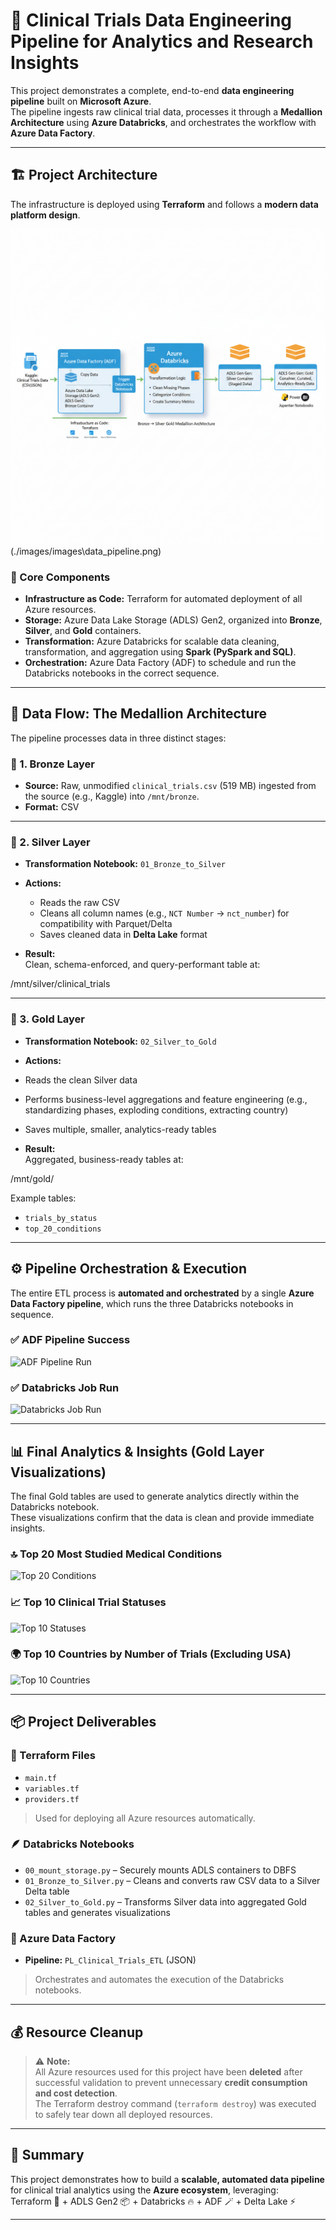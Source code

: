 # 🧬 Clinical Trials Data Engineering Pipeline for Analytics and Research Insights

This project demonstrates a complete, end-to-end **data engineering pipeline** built on **Microsoft Azure**.  
The pipeline ingests raw clinical trial data, processes it through a **Medallion Architecture** using **Azure Databricks**, and orchestrates the workflow with **Azure Data Factory**.

---

## 🏗️ Project Architecture

The infrastructure is deployed using **Terraform** and follows a **modern data platform design**.

![Project Architecture](./images/project_architecture.png)(./images/images\data_pipeline.png)


### 🔹 Core Components

- **Infrastructure as Code:** Terraform for automated deployment of all Azure resources.  
- **Storage:** Azure Data Lake Storage (ADLS) Gen2, organized into **Bronze**, **Silver**, and **Gold** containers.  
- **Transformation:** Azure Databricks for scalable data cleaning, transformation, and aggregation using **Spark (PySpark and SQL)**.  
- **Orchestration:** Azure Data Factory (ADF) to schedule and run the Databricks notebooks in the correct sequence.  

---

## 💎 Data Flow: The Medallion Architecture

The pipeline processes data in three distinct stages:

### 🥉 1. Bronze Layer

- **Source:** Raw, unmodified `clinical_trials.csv` (519 MB) ingested from the source (e.g., Kaggle) into `/mnt/bronze`.  
- **Format:** CSV  

---

### 🥈 2. Silver Layer

- **Transformation Notebook:** `01_Bronze_to_Silver`  
- **Actions:**  
  - Reads the raw CSV  
  - Cleans all column names (e.g., `NCT Number` → `nct_number`) for compatibility with Parquet/Delta  
  - Saves cleaned data in **Delta Lake** format  

- **Result:**  
  Clean, schema-enforced, and query-performant table at:  


/mnt/silver/clinical_trials



---

### 🥇 3. Gold Layer

- **Transformation Notebook:** `02_Silver_to_Gold`  
- **Actions:**  
- Reads the clean Silver data  
- Performs business-level aggregations and feature engineering (e.g., standardizing phases, exploding conditions, extracting country)  
- Saves multiple, smaller, analytics-ready tables  

- **Result:**  
Aggregated, business-ready tables at:  


/mnt/gold/

Example tables:  
- `trials_by_status`  
- `top_20_conditions`

---

## ⚙️ Pipeline Orchestration & Execution

The entire ETL process is **automated and orchestrated** by a single **Azure Data Factory pipeline**, which runs the three Databricks notebooks in sequence.

### ✅ ADF Pipeline Success

![ADF Pipeline Run](./images/adf_pipeline_success.png)

### ✅ Databricks Job Run

![Databricks Job Run](./images/databricks_job_run.png)

---

## 📊 Final Analytics & Insights (Gold Layer Visualizations)

The final Gold tables are used to generate analytics directly within the Databricks notebook.  
These visualizations confirm that the data is clean and provide immediate insights.

### 🔝 Top 20 Most Studied Medical Conditions
![Top 20 Conditions](./images/studied_medical_conditions.png)

### 📈 Top 10 Clinical Trial Statuses
![Top 10 Statuses](./images/trial_statuses.png)

### 🌍 Top 10 Countries by Number of Trials (Excluding USA)
![Top 10 Countries](./images/top_countries.png)

---

## 📦 Project Deliverables

### 🧩 Terraform Files
- `main.tf`  
- `variables.tf`  
- `providers.tf`  
> Used for deploying all Azure resources automatically.

### 🪶 Databricks Notebooks
- `00_mount_storage.py` – Securely mounts ADLS containers to DBFS  
- `01_Bronze_to_Silver.py` – Cleans and converts raw CSV data to a Silver Delta table  
- `02_Silver_to_Gold.py` – Transforms Silver data into aggregated Gold tables and generates visualizations  

### 🧠 Azure Data Factory
- **Pipeline:** `PL_Clinical_Trials_ETL` (JSON)  
> Orchestrates and automates the execution of the Databricks notebooks.

---

## 💰 Resource Cleanup

> ⚠️ **Note:**  
> All Azure resources used for this project have been **deleted** after successful validation to prevent unnecessary **credit consumption and cost detection**.  
> The Terraform destroy command (`terraform destroy`) was executed to safely tear down all deployed resources.

---

## 🧾 Summary

This project demonstrates how to build a **scalable, automated data pipeline** for clinical trial analytics using the **Azure ecosystem**, leveraging:  
Terraform 🚀 + ADLS Gen2 📦 + Databricks 🔥 + ADF 🪄 + Delta Lake ⚡

---


